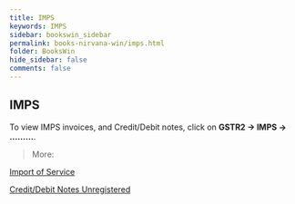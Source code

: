 ```yaml
---
title: IMPS
keywords: IMPS
sidebar: bookswin_sidebar
permalink: books-nirvana-win/imps.html
folder: BooksWin
hide_sidebar: false
comments: false
---
```


## IMPS

To view IMPS invoices, and Credit/Debit notes, click on **GSTR2 -> IMPS -> ………**.

> More:

[Import of Service]()

[Credit/Debit Notes Unregistered]()
